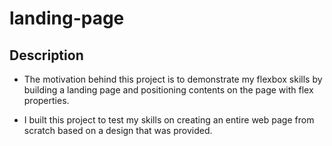 # landing-page


## Description

- The motivation behind this project is to demonstrate my flexbox skills by building a landing page and positioning contents on the page with flex properties.

- I built this project to test my skills on creating an entire web page from scratch based on a design that was provided.


